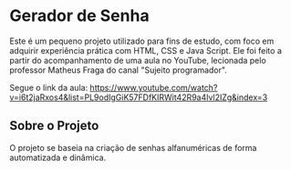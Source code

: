 # Gerador de Senha

Este é um pequeno projeto utilizado para fins de estudo, com foco em adquirir experiência prática com HTML, CSS e Java Script. 
Ele foi feito a partir do acompanhamento de uma aula no YouTube, lecionada pelo professor Matheus Fraga do canal "Sujeito programador".

Segue o link da aula: https://www.youtube.com/watch?v=i6t2jaRxos4&list=PL9odIgGiK57FDfKIRWit42R9a4Ivl2IZg&index=3

## Sobre o Projeto

O projeto se baseia na criação de senhas alfanuméricas de forma automatizada e dinâmica. 
